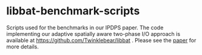 # libbat-benchmark-scripts

Scripts used for the benchmarks in our IPDPS paper.
The code implementing our adaptive spatially aware two-phase I/O
approach is available at https://github.com/Twinklebear/libbat .
Please see the [paper](https://www.willusher.io/publications/aggtree-io) for more details.

